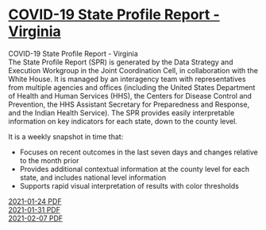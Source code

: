 # [COVID-19 State Profile Report - Virginia](https://beta.healthdata.gov/Community/COVID-19-State-Profile-Report-Virginia/3ghy-svgi)

COVID-19 State Profile Report - Virginia  
The State Profile Report (SPR) is generated by the Data Strategy and Execution Workgroup in the Joint Coordination Cell, in collaboration with the White House. It is managed by an interagency team with representatives from multiple agencies and offices (including the United States Department of Health and Human Services (HHS), the Centers for Disease Control and Prevention, the HHS Assistant Secretary for Preparedness and Response, and the Indian Health Service). The SPR provides easily interpretable information on key indicators for each state, down to the county level.

It is a weekly snapshot in time that:
- Focuses on recent outcomes in the last seven days and changes relative to the month prior
- Provides additional contextual information at the county level for each state, and includes national level information
- Supports rapid visual interpretation of results with color thresholds


[2021-01-24 PDF](https://beta.healthdata.gov/api/views/3ghy-svgi/files/0cd09d44-a35b-4baf-95eb-6356e3a7274b?download=true&filename=Virginia_State_Profile_Report_20210124_Public.pdf)  
[2021-01-31 PDF](https://beta.healthdata.gov/api/views/3ghy-svgi/files/69914ccf-fa1d-4e7d-9b61-6a3938ee636a?download=true&filename=Virginia_State_Profile_Report_20210131_Public.pdf)  
[2021-02-07 PDF](https://beta.healthdata.gov/api/views/3ghy-svgi/files/57a23cbd-f4a3-414a-9fb5-77bd9f117e23?download=true&filename=Virginia_State_Profile_Report_20210207_Public.pdf)  
